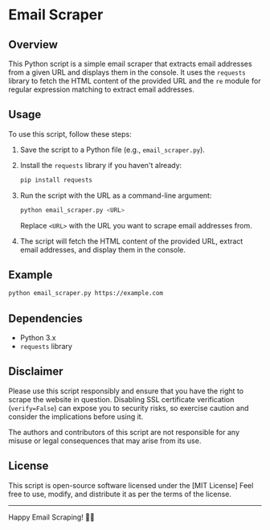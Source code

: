 # Email Scraper

## Overview

This Python script is a simple email scraper that extracts email addresses from a given URL and displays them in the console. It uses the `requests` library to fetch the HTML content of the provided URL and the `re` module for regular expression matching to extract email addresses.

## Usage

To use this script, follow these steps:

1. Save the script to a Python file (e.g., `email_scraper.py`).

2. Install the `requests` library if you haven't already:

   ```bash
   pip install requests
   ```

3. Run the script with the URL as a command-line argument:

   ```bash
   python email_scraper.py <URL>
   ```

   Replace `<URL>` with the URL you want to scrape email addresses from.

4. The script will fetch the HTML content of the provided URL, extract email addresses, and display them in the console.

## Example

```bash
python email_scraper.py https://example.com
```

## Dependencies

- Python 3.x
- `requests` library

## Disclaimer

Please use this script responsibly and ensure that you have the right to scrape the website in question. Disabling SSL certificate verification (`verify=False`) can expose you to security risks, so exercise caution and consider the implications before using it.

The authors and contributors of this script are not responsible for any misuse or legal consequences that may arise from its use.

## License

This script is open-source software licensed under the [MIT License] Feel free to use, modify, and distribute it as per the terms of the license.

---

Happy Email Scraping! 📧✨
```
